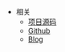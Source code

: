 * 相关
  * [项目源码](https://github.com/tycoding/tumo)
  * [Github](https://github.com/tycoding)
  * [Blog](http://tycoding.cn)

